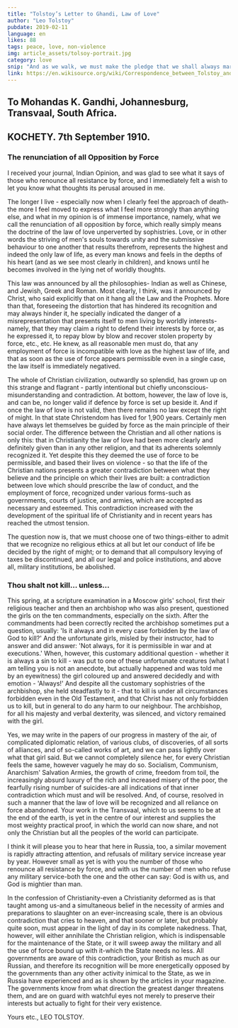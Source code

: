 ```yaml
---
title: "Tolstoy’s Letter to Ghandi, Law of Love"
author: "Leo Tolstoy"
pubdate: 2019-02-11
language: en
likes: 88
tags: peace, love, non-violence
img: article_assets/tolsoy-portrait.jpg
category: love
snip: "And as we walk, we must make the pledge that we shall always march ahead. We cannot turn back."
link: https://en.wikisource.org/wiki/Correspondence_between_Tolstoy_and_Gandhi
---
```






## To Mohandas K. Gandhi, Johannesburg, Transvaal, South Africa.
## KOCHETY. 7th September 1910.


### The renunciation of all Opposition by Force

I received your journal, Indian Opinion, and was glad to see what it says of those who renounce all resistance by force, and I immediately felt a wish to let you know what thoughts its perusal aroused in me.

The longer I live - especially now when I clearly feel the approach of death-the more I feel moved to express what I feel more strongly than anything else, and what in my opinion is of immense importance, namely, what we call the renunciation of all opposition by force, which really simply means the doctrine of the law of love unperverted by sophistries. Love, or in other words the striving of men's souls towards unity and the submissive behaviour to one another that results therefrom, represents the highest and indeed the only law of life, as every man knows and feels in the depths of his heart (and as we see most clearly in children), and knows until he becomes involved in the lying net of worldly thoughts.

This law was announced by all the philosophies- Indian as well as Chinese, and Jewish, Greek and Roman. Most clearly, I think, was it announced by Christ, who said explicitly that on it hang all the Law and the Prophets. More than that, foreseeing the distortion that has hindered its recognition and may always hinder it, he specially indicated the danger of a misrepresentation that presents itself to men living by worldly interests- namely, that they may claim a right to defend their interests by force or, as he expressed it, to repay blow by blow and recover stolen property by force, etc., etc. He knew, as all reasonable men must do, that any employment of force is incompatible with love as the highest law of life, and that as soon as the use of force appears permissible even in a single case, the law itself is immediately negatived.

The whole of Christian civilization, outwardly so splendid, has grown up on this strange and flagrant - partly intentional but chiefly unconscious-misunderstanding and contradiction. At bottom, however, the law of love is, and can be, no longer valid if defence by force is set up beside it. And if once the law of love is not valid, then there remains no law except the right of might. In that state Christendom has lived for 1,900 years. Certainly men have always let themselves be guided by force as the main principle of their social order. The difference between the Christian and all other nations is only this: that in Christianity the law of love had been more clearly and definitely given than in any other religion, and that its adherents solemnly recognized it. Yet despite this they deemed the use of force to be permissible, and based their lives on violence - so that the life of the Christian nations presents a greater contradiction between what they believe and the principle on which their lives are built: a contradiction between love which should prescribe the law of conduct, and the employment of force, recognized under various forms-such as governments, courts of justice, and armies, which are accepted as necessary and esteemed. This contradiction increased with the development of the spiritual life of Christianity and in recent years has reached the utmost tension.

The question now is, that we must choose one of two things-either to admit that we recognize no religious ethics at all but let our conduct of life be decided by the right of might; or to demand that all compulsory levying of taxes be discontinued, and all our legal and police institutions, and above all, military institutions, be abolished.

### Thou shalt not kill... unless...

This spring, at a scripture examination in a Moscow girls' school, first their religious teacher and then an archbishop who was also present, questioned the girls on the ten commandments, especially on the sixth. After the commandments had been correctly recited the archbishop sometimes put a question, usually: 'Is it always and in every case forbidden by the law of God to kill?' And the unfortunate girls, misled by their instructor, had to answer and did answer: 'Not always, for it is permissible in war and at executions.' When, however, this customary additional question - whether it is always a sin to kill - was put to one of these unfortunate creatures (what I am telling you is not an anecdote, but actually happened and was told me by an eyewitness) the girl coloured up and answered decidedly and with emotion - 'Always!' And despite all the customary sophistries of the archbishop, she held steadfastly to it - that to kill is under all circumstances forbidden even in the Old Testament, and that Christ has not only forbidden us to kill, but in general to do any harm to our neighbour. The archbishop, for all his majesty and verbal dexterity, was silenced, and victory remained with the girl.

Yes, we may write in the papers of our progress in mastery of the air, of complicated diplomatic relation, of various clubs, of discoveries, of all sorts of alliances, and of so-called works of art, and we can pass lightly over what that girl said. But we cannot completely silence her, for every Christian feels the same, however vaguely he may do so. Socialism, Communism, Anarchism' Salvation Armies, the growth of crime, freedom from toil, the increasingly absurd luxury of the rich and increased misery of the poor, the fearfully rising number of suicides-are all indications of that inner contradiction which must and will be resolved. And, of course, resolved in such a manner that the law of love will be recognized and all reliance on force abandoned. Your work in the Transvaal, which to us seems to be at the end of the earth, is yet in the centre of our interest and supplies the most weighty practical proof, in which the world can now share, and not only the Christian but all the peoples of the world can participate.

I think it will please you to hear that here in Russia, too, a similar movement is rapidly attracting attention, and refusals of military service increase year by year. However small as yet is with you the number of those who renounce all resistance by force, and with us the number of men who refuse any military service-both the one and the other can say: God is with us, and God is mightier than man.

In the confession of Christianity-even a Christianity deformed as is that taught among us-and a simultaneous belief in the necessity of armies and preparations to slaughter on an ever-increasing scale, there is an obvious contradiction that cries to heaven, and that sooner or later, but probably quite soon, must appear in the light of day in its complete nakedness. That, however, will either annihilate the Christian religion, which is indispensable for the maintenance of the State, or it will sweep away the military and all the use of force bound up with it-which the State needs no less. All governments are aware of this contradiction, your British as much as our Russian, and therefore its recognition will be more energetically opposed by the governments than any other activity inimical to the State, as we in Russia have experienced and as is shown by the articles in your magazine. The governments know from what direction the greatest danger threatens them, and are on guard with watchful eyes not merely to preserve their interests but actually to fight for their very existence.

Yours etc., LEO TOLSTOY.

